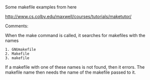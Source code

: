 Some makefile examples from here

http://www.cs.colby.edu/maxwell/courses/tutorials/maketutor/

Comments:

When the make command is called, it searches for makefiles with the names

	1. GNUmakefile
	2. Makefile
	3. makefile

If a makefile with one of these names is not found, then it errors.  The makefile name then needs the name of the makefile passed to it.
